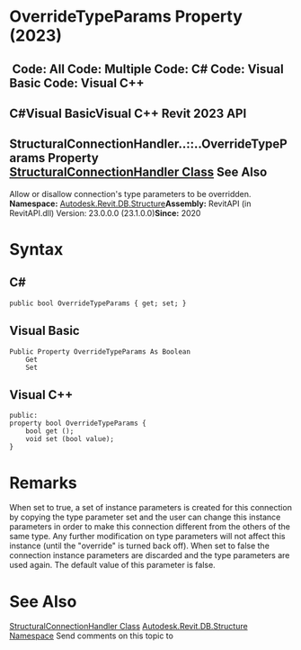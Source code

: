 # OverrideTypeParams Property (2023)

﻿
 Code: All Code: Multiple Code: C# Code: Visual Basic Code: Visual C++   
---  
C#Visual BasicVisual C++
Revit 2023 API  
---  
StructuralConnectionHandler..::..OverrideTypeParams Property   
[StructuralConnectionHandler Class](78653026-36f1-6ab3-f2c0-728692c99b3c.md "StructuralConnectionHandler Class") See Also  
---  
Allow or disallow connection's type parameters to be overridden. 
**Namespace:** [Autodesk.Revit.DB.Structure](d586b341-f687-9d90-e96d-255806b7d4fc.md "Autodesk.Revit.DB.Structure Namespace")**Assembly:** RevitAPI (in RevitAPI.dll) Version: 23.0.0.0 (23.1.0.0)**Since:** 2020 
# Syntax
C#  
---  
```text
public bool OverrideTypeParams { get; set; }
```
  
Visual Basic  
---  
```text
Public Property OverrideTypeParams As Boolean
	Get
	Set
```
  
Visual C++  
---  
```text
public:
property bool OverrideTypeParams {
	bool get ();
	void set (bool value);
}
```
  
# Remarks
When set to true, a set of instance parameters is created for this connection by copying the type parameter set and the user can change this instance parameters in order to make this connection different from the others of the same type. Any further modification on type parameters will not affect this instance (until the "override" is turned back off). When set to false the connection instance parameters are discarded and the type parameters are used again. The default value of this parameter is false. 
# See Also
[StructuralConnectionHandler Class](78653026-36f1-6ab3-f2c0-728692c99b3c.md "StructuralConnectionHandler Class")
[Autodesk.Revit.DB.Structure Namespace](d586b341-f687-9d90-e96d-255806b7d4fc.md "Autodesk.Revit.DB.Structure Namespace")
Send comments on this topic to 